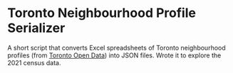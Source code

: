 # Toronto Neighbourhood Profile Serializer

A short script that converts Excel spreadsheets of Toronto neighbourhood profiles (from [Toronto Open Data](https://open.toronto.ca/dataset/neighbourhood-profiles/)) into JSON files. Wrote it to explore the 2021 census data.

